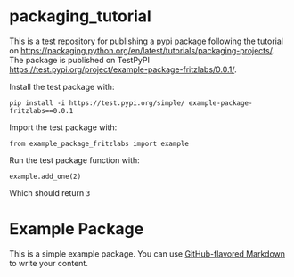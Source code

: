 # packaging_tutorial
This is a test repository for publishing a pypi package following the tutorial on https://packaging.python.org/en/latest/tutorials/packaging-projects/. The package is published on TestPyPI https://test.pypi.org/project/example-package-fritzlabs/0.0.1/.

Install the test package with:
```
pip install -i https://test.pypi.org/simple/ example-package-fritzlabs==0.0.1
```

Import the test package with: 
```
from example_package_fritzlabs import example
```

Run the test package function with:
```
example.add_one(2)
```
Which should return `3`

# Example Package

This is a simple example package. You can use
[GitHub-flavored Markdown](https://guides.github.com/features/mastering-markdown/)
to write your content.
